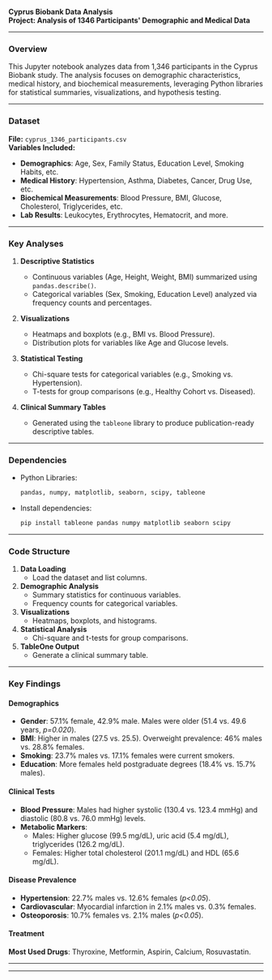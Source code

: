 **Cyprus Biobank Data Analysis**  
**Project: Analysis of 1346 Participants' Demographic and Medical Data**  

---

### **Overview**  
This Jupyter notebook analyzes data from 1,346 participants in the Cyprus Biobank study. The analysis focuses on demographic characteristics, medical history, and biochemical measurements, leveraging Python libraries for statistical summaries, visualizations, and hypothesis testing.

---

### **Dataset**  
**File:** `cyprus_1346_participants.csv`  
**Variables Included:**  
- **Demographics**: Age, Sex, Family Status, Education Level, Smoking Habits, etc.  
- **Medical History**: Hypertension, Asthma, Diabetes, Cancer, Drug Use, etc.  
- **Biochemical Measurements**: Blood Pressure, BMI, Glucose, Cholesterol, Triglycerides, etc.  
- **Lab Results**: Leukocytes, Erythrocytes, Hematocrit, and more.  

---

### **Key Analyses**  
1. **Descriptive Statistics**  
   - Continuous variables (Age, Height, Weight, BMI) summarized using `pandas.describe()`.  
   - Categorical variables (Sex, Smoking, Education Level) analyzed via frequency counts and percentages.  

2. **Visualizations**  
   - Heatmaps and boxplots (e.g., BMI vs. Blood Pressure).  
   - Distribution plots for variables like Age and Glucose levels.  

3. **Statistical Testing**  
   - Chi-square tests for categorical variables (e.g., Smoking vs. Hypertension).  
   - T-tests for group comparisons (e.g., Healthy Cohort vs. Diseased).  

4. **Clinical Summary Tables**  
   - Generated using the `tableone` library to produce publication-ready descriptive tables.  

---

### **Dependencies**  
- Python Libraries:  
  ```bash
  pandas, numpy, matplotlib, seaborn, scipy, tableone
  ```  
- Install dependencies:  
  ```bash
  pip install tableone pandas numpy matplotlib seaborn scipy
  ```

---

### **Code Structure**  
1. **Data Loading**  
   - Load the dataset and list columns.  
2. **Demographic Analysis**  
   - Summary statistics for continuous variables.  
   - Frequency counts for categorical variables.  
3. **Visualizations**  
   - Heatmaps, boxplots, and histograms.  
4. **Statistical Analysis**  
   - Chi-square and t-tests for group comparisons.  
5. **TableOne Output**  
   - Generate a clinical summary table.  

---

### **Key Findings**  
#### **Demographics**  
- **Gender**: 57.1% female, 42.9% male. Males were older (51.4 vs. 49.6 years, *p=0.020*).  
- **BMI**: Higher in males (27.5 vs. 25.5). Overweight prevalence: 46% males vs. 28.8% females.  
- **Smoking**: 23.7% males vs. 17.1% females were current smokers.  
- **Education**: More females held postgraduate degrees (18.4% vs. 15.7% males).  

#### **Clinical Tests**  
- **Blood Pressure**: Males had higher systolic (130.4 vs. 123.4 mmHg) and diastolic (80.8 vs. 76.0 mmHg) levels.  
- **Metabolic Markers**:  
  - Males: Higher glucose (99.5 mg/dL), uric acid (5.4 mg/dL), triglycerides (126.2 mg/dL).  
  - Females: Higher total cholesterol (201.1 mg/dL) and HDL (65.6 mg/dL).  

#### **Disease Prevalence**  
- **Hypertension**: 22.7% males vs. 12.6% females (*p<0.05*).  
- **Cardiovascular**: Myocardial infarction in 2.1% males vs. 0.3% females.  
- **Osteoporosis**: 10.7% females vs. 2.1% males (*p<0.05*).  

#### **Treatment**  
**Most Used Drugs**: Thyroxine, Metformin, Aspirin, Calcium, Rosuvastatin.  

---

---
